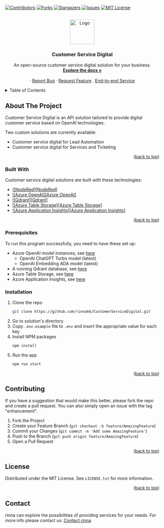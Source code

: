 [![Contributors][contributors-shield]][contributors-url]
[![Forks][forks-shield]][forks-url]
[![Stargazers][stars-shield]][stars-url]
[![Issues][issues-shield]][issues-url]
[![MIT License][license-shield]][license-url]

<!-- PROJECT LOGO -->
<br />
<div align="center">
  <a href="https://github.com/rinnakk/CustomerServiceDigital">
    <img src="images/logo.png" alt="Logo" width="80" height="80">
  </a>

  <h3 align="center">Customer Service Digital</h3>

  <p align="center">
    An open-source customer service digital solution for your business.
    <br />
    <a href="https://github.com/rinnakk/CustomerServiceDigital"><strong>Explore the docs »</strong></a>
    <br />
    <br />
    ·
    <a href="https://github.com/rinnakk/CustomerServiceDigital/issues">Report Bug</a>
    ·
    <a href="https://github.com/rinnakk/CustomerServiceDigital/issues">Request Feature</a>
    .
    <a href="https://github.com/rinnakk/CustomerServiceDigital/README.md#contact">End-to-end Service</a>
  </p>
</div>

<!-- TABLE OF CONTENTS -->
<details>
  <summary>Table of Contents</summary>
  <ol>
    <li>
      <a href="#about-the-project">About The Project</a>
      <ul>
        <li><a href="#built-with">Built With</a></li>
      </ul>
    </li>
    <li>
      <a href="#getting-started">Getting Started</a>
      <ul>
        <li><a href="#prerequisites">Prerequisites</a></li>
        <li><a href="#installation">Installation</a></li>
      </ul>
    </li>
    <li><a href="#usage">Usage</a></li>
    <li><a href="#contributing">Contributing</a></li>
    <li><a href="#license">License</a></li>
    <li><a href="#contact">Contact Us</a></li>
  </ol>
</details>

<!-- ABOUT THE PROJECT -->

## About The Project

Customer Service Digital is an API solution tailored to provide digital customer service based on OpenAI technologies.

Two custom solutions are currently available:

- Customer service digital for Lead Automation
- Customer service digital for Services and Ticketing

<p align="right">(<a href="#readme-top">back to top</a>)</p>

### Built With

Customer service digital solutions are built with these technologies:

- [![NodeRed][NodeRed]](https://nodered.org/)
- [![Azure OpenAI][Azure OpenAI]](https://azure.microsoft.com/en-us/products/ai-services/openai-service)
- [![Qdrant][Qdrant]](https://qdrant.tech/)
- [![Azure Table Storage][Azure Table Storage]](https://azure.microsoft.com/en-us/products/storage/tables)
- [![Azure Application Insights][Azure Application Insights]](https://azure.microsoft.com/en-gb/products/monitor)

<p align="right">(<a href="#readme-top">back to top</a>)</p>

### Prerequisites

To run this program successfully, you need to have these set up:

- Azure OpenAI model instances, see [here](https://oai.azure.com/portal)
  - OpenAI ChatGPT Turbo model (latest)
  - OpenAI Embedding ADA model (latest)
- A running Qdrant database, see [here](https://qdrant.tech/documentation/)
- Azure Table Storage, see [here](https://azure.microsoft.com/en-us/products/storage/tables)
- Azure Application Insights, see [here](https://azure.microsoft.com/en-gb/products/monitor)

### Installation

1. Clone the repo
   ```sh
   git clone https://github.com/rinnakk/CustomerServiceDigital.git
   ```
2. Go to solution's directory
3. Copy `.env.example` file to `.env` and insert the appropriate value for each key
4. Install NPM packages
   ```sh
   npm install
   ```
5. Run the app
   ```sh
   npm run start
   ```

<p align="right">(<a href="#readme-top">back to top</a>)</p>

<!-- CONTRIBUTING -->

## Contributing

If you have a suggestion that would make this better, please fork the repo and create a pull request. You can also simply open an issue with the tag "enhancement".

1. Fork the Project
2. Create your Feature Branch (`git checkout -b feature/AmazingFeature`)
3. Commit your Changes (`git commit -m 'Add some AmazingFeature'`)
4. Push to the Branch (`git push origin feature/AmazingFeature`)
5. Open a Pull Request

<p align="right">(<a href="#readme-top">back to top</a>)</p>

<!-- LICENSE -->

## License

Distributed under the MIT License. See `LICENSE.txt` for more information.

<p align="right">(<a href="#readme-top">back to top</a>)</p>

<!-- CONTACT -->

## Contact

rinna can explore the possibilities of providing services for your needs. For more info please contact us:
[Contact rinna](https://rinna.co.jp/inquiry/)

[contributors-shield]: https://img.shields.io/github/contributors/rinnakk/CustomerServiceDigital.svg?style=for-the-badge
[contributors-url]: https://github.com/rinnakk/CustomerServiceDigital/graphs/contributors
[forks-shield]: https://img.shields.io/github/forks/rinnakk/CustomerServiceDigital.svg?style=for-the-badge
[forks-url]: https://github.com/rinnakk/CustomerServiceDigital/network/members
[stars-shield]: https://img.shields.io/github/stars/rinnakk/CustomerServiceDigital.svg?style=for-the-badge
[stars-url]: https://github.com/rinnakk/CustomerServiceDigital/stargazers
[issues-shield]: https://img.shields.io/github/issues/rinnakk/CustomerServiceDigital.svg?style=for-the-badge
[issues-url]: https://github.com/rinnakk/CustomerServiceDigital/issues
[license-shield]: https://img.shields.io/github/license/rinnakk/CustomerServiceDigital.svg?style=for-the-badge
[license-url]: https://github.com/rinnakk/CustomerServiceDigital/LICENSE
